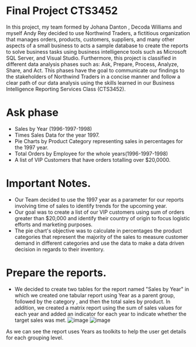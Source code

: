 # Final Project CTS3452
In this project, my team formed by Johana Danton , Decoda Williams and myself Andy Rey decided to use Northwind Traders, a fictitious organization that manages orders, products, customers, suppliers, and many other aspects of a small business to acts a sample database to create the reports to solve business tasks using business intelligence tools such as Microsoft SQL Server, and Visual Studio. Furthermore, this project is classified in different data analysis phases such as: Ask, Prepare, Process, Analyze, Share, and Act. This phases have the goal to communicate our findings to the stakeholders of Northwind Traders in a concise manner and follow a clear path of our data analysis using the skills learned in our Business Intelligence Reporting Services Class (CTS3452).

# Ask phase
* Sales by Year (1996-1997-1998)
* Times Sales Data for the year 1997. 
* Pie Charts by Product Category representing sales in percentages for the 1997 year. 
* Total Orders by Employee for the whole years(1996-1997-1998) 
*  A list of VIP Customers that have orders totalling over $20,0000.
# Important Notes. 
- Our Team decided to use the 1997 year as a parameter for our reports involving time of sales to identify trends for the upcoming year.
- Our goal was to create a list of our VIP customers using sum of orders greater than $20,000 and identify their country of origin to focus logistic efforts and marketing purposes.
- The pie chart's objective was to calculate in percentages the product categories that represent the majority of the sales to measure customer demand in different categories and use the data to make a data driven decision in regards to their inventory.





# Prepare the reports. 
- We decided to create two tables for the report named "Sales by Year" in which we created one tabular report using Year as a parent group, followed by the category , and then the total sales by product. In addition, we created a matrix report using the sum of sales values for each year and added an indicator for each year to indicate whether the target sales was met.
![image](https://user-images.githubusercontent.com/121314771/222940445-de152ada-e3af-4016-bfc7-0998dfbd9421.png)
![image](https://user-images.githubusercontent.com/121314771/222940570-0d24df99-a7b2-48ee-b28e-f8045f40e7bb.png)

As we can see the report uses Years as toolkits to help the user get details for each grouping level. 

